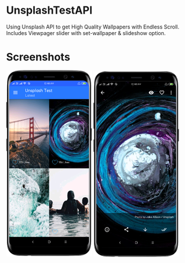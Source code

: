 # UnsplashTestAPI
Using Unsplash API to get High Quality Wallpapers with Endless Scroll. Includes Viewpager slider with set-wallpaper & slideshow option.


# Screenshots


![alt text](https://github.com/rahulshah456/UnsplashTestAPI/blob/master/Screenshots/shots2.png)      ![alt text](https://github.com/rahulshah456/UnsplashTestAPI/blob/master/Screenshots/Shots.png)
